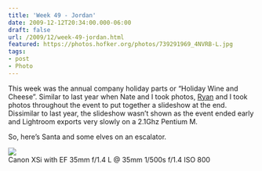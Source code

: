 ```yaml
---
title: 'Week 49 - Jordan'
date: 2009-12-12T20:34:00.000-06:00
draft: false
url: /2009/12/week-49-jordan.html
featured: https://photos.hofker.org/photos/739291969_4NVRB-L.jpg
tags: 
- post
- Photo
---
```


This week was the annual company holiday parts or “Holiday Wine and Cheese”. Similar to last year when Nate and I took photos, [Ryan](https://gallery.shortyr19.com/) and I took photos throughout the event to put together a slideshow at the end. Dissimilar to last year, the slideshow wasn’t shown as the event ended early and Lightroom exports very slowly on a 2.1Ghz Pentium M.

So, here’s Santa and some elves on an escalator.

[![](https://photos.hofker.org/photos/739291969_4NVRB-L.jpg)](https://photos.hofker.org/Events/Microsoft/Microsoft-Fargo-HWC-2009/10629589_ye5YU#739291969_4NVRB-L-LB)  
Canon XSi with EF 35mm f/1.4 L @ 35mm 1/500s f/1.4 ISO 800